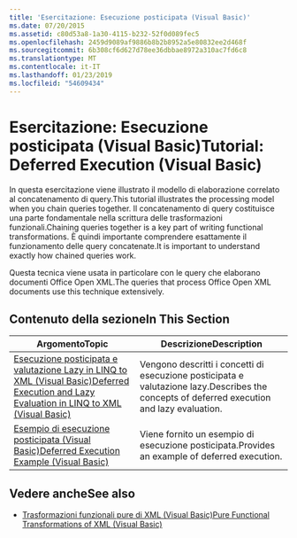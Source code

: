 ```yaml
---
title: 'Esercitazione: Esecuzione posticipata (Visual Basic)'
ms.date: 07/20/2015
ms.assetid: c80d53a8-1a30-4115-b232-52f0d089fec5
ms.openlocfilehash: 2459d9089af9886b8b2b8952a5e80832ee2d468f
ms.sourcegitcommit: 6b308cf6d627d78ee36dbbae8972a310ac7fd6c8
ms.translationtype: MT
ms.contentlocale: it-IT
ms.lasthandoff: 01/23/2019
ms.locfileid: "54609434"
---
```

# <a name="tutorial-deferred-execution-visual-basic"></a><span data-ttu-id="3f3aa-102">Esercitazione: Esecuzione posticipata (Visual Basic)</span><span class="sxs-lookup"><span data-stu-id="3f3aa-102">Tutorial: Deferred Execution (Visual Basic)</span></span>
<span data-ttu-id="3f3aa-103">In questa esercitazione viene illustrato il modello di elaborazione correlato al concatenamento di query.</span><span class="sxs-lookup"><span data-stu-id="3f3aa-103">This tutorial illustrates the processing model when you chain queries together.</span></span> <span data-ttu-id="3f3aa-104">Il concatenamento di query costituisce una parte fondamentale nella scrittura delle trasformazioni funzionali.</span><span class="sxs-lookup"><span data-stu-id="3f3aa-104">Chaining queries together is a key part of writing functional transformations.</span></span> <span data-ttu-id="3f3aa-105">È quindi importante comprendere esattamente il funzionamento delle query concatenate.</span><span class="sxs-lookup"><span data-stu-id="3f3aa-105">It is important to understand exactly how chained queries work.</span></span>  
  
 <span data-ttu-id="3f3aa-106">Questa tecnica viene usata in particolare con le query che elaborano documenti Office Open XML.</span><span class="sxs-lookup"><span data-stu-id="3f3aa-106">The queries that process Office Open XML documents use this technique extensively.</span></span>  
  
## <a name="in-this-section"></a><span data-ttu-id="3f3aa-107">Contenuto della sezione</span><span class="sxs-lookup"><span data-stu-id="3f3aa-107">In This Section</span></span>  
  
|<span data-ttu-id="3f3aa-108">Argomento</span><span class="sxs-lookup"><span data-stu-id="3f3aa-108">Topic</span></span>|<span data-ttu-id="3f3aa-109">Descrizione</span><span class="sxs-lookup"><span data-stu-id="3f3aa-109">Description</span></span>|  
|-----------|-----------------|  
|[<span data-ttu-id="3f3aa-110">Esecuzione posticipata e valutazione Lazy in LINQ to XML (Visual Basic)</span><span class="sxs-lookup"><span data-stu-id="3f3aa-110">Deferred Execution and Lazy Evaluation in LINQ to XML (Visual Basic)</span></span>](../../../../visual-basic/programming-guide/concepts/linq/deferred-execution-and-lazy-evaluation-in-linq-to-xml.md)|<span data-ttu-id="3f3aa-111">Vengono descritti i concetti di esecuzione posticipata e valutazione lazy.</span><span class="sxs-lookup"><span data-stu-id="3f3aa-111">Describes the concepts of deferred execution and lazy evaluation.</span></span>|  
|[<span data-ttu-id="3f3aa-112">Esempio di esecuzione posticipata (Visual Basic)</span><span class="sxs-lookup"><span data-stu-id="3f3aa-112">Deferred Execution Example (Visual Basic)</span></span>](../../../../visual-basic/programming-guide/concepts/linq/deferred-execution-example.md)|<span data-ttu-id="3f3aa-113">Viene fornito un esempio di esecuzione posticipata.</span><span class="sxs-lookup"><span data-stu-id="3f3aa-113">Provides an example of deferred execution.</span></span>|  
  
## <a name="see-also"></a><span data-ttu-id="3f3aa-114">Vedere anche</span><span class="sxs-lookup"><span data-stu-id="3f3aa-114">See also</span></span>
- [<span data-ttu-id="3f3aa-115">Trasformazioni funzionali pure di XML (Visual Basic)</span><span class="sxs-lookup"><span data-stu-id="3f3aa-115">Pure Functional Transformations of XML (Visual Basic)</span></span>](../../../../visual-basic/programming-guide/concepts/linq/pure-functional-transformations-of-xml.md)
